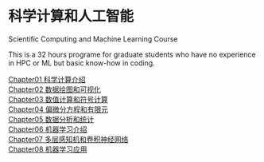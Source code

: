 # 科学计算和人工智能
Scientific Computing and Machine Learning Course 

This is a 32 hours programe for graduate students who have no experience in HPC or ML but basic know-how in coding.

[Chapter01 科学计算介绍](Chapter01/chapter01.ipynb) \
[Chapter02 数据绘图和可视化](Chapter02/chapter02.ipynb) \
[Chapter03 数值计算和符号计算](Chapter03/chapter03.ipynb) \
[Chapter04 偏微分方程和有限元](Chapter04/chapter04.ipynb) \
[Chapter05 数据分析和统计](Chapter05/chapter05.ipynb) \
[Chapter06 机器学习介绍](Chapter06/chapter06.ipynb) \
[Chapter07 多层感知机和卷积神经网络](Chapter07/chapter07.ipynb) \
[Chapter08 机器学习应用](Chapter08/chapter08.ipynb)  

